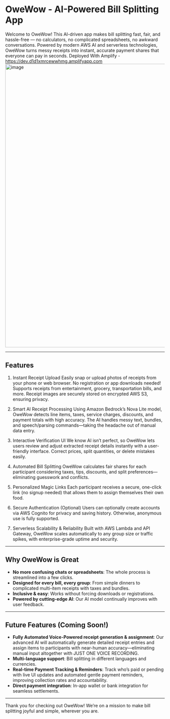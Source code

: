 # OweWow - AI-Powered Bill Splitting App

Welcome to OweWow! This AI-driven app makes bill splitting fast, fair, and hassle-free — no calculators, no complicated spreadsheets, no awkward conversations. Powered by modern AWS AI and serverless technologies, OweWow turns messy receipts into instant, accurate payment shares that everyone can pay in seconds.
Deployed With Amplify - https://dev.d1d1xmrcewwhmg.amplifyapp.com
<img width="1857" height="894" alt="image" src="https://github.com/user-attachments/assets/c0ad1eaf-ab10-449d-9041-1e6aff9c6e41" />

---

## Features

1. Instant Receipt Upload
Easily snap or upload photos of receipts from your phone or web browser. No registration or app downloads needed! Supports receipts from entertainment, grocery, transportation bills, and more. Receipt images are securely stored on encrypted AWS S3, ensuring privacy.

2. Smart AI Receipt Processing
Using Amazon Bedrock’s Nova Lite model, OweWow detects line items, taxes, service charges, discounts, and payment totals with high accuracy. The AI handles messy text, bundles, and speech/parsing commands—taking the headache out of manual data entry.

3. Interactive Verification UI
We know AI isn’t perfect, so OweWow lets users review and adjust extracted receipt details instantly with a user-friendly interface. Correct prices, split quantities, or delete mistakes easily.

4. Automated Bill Splitting
OweWow calculates fair shares for each participant considering taxes, tips, discounts, and split preferences—eliminating guesswork and conflicts.

5. Personalized Magic Links
Each participant receives a secure, one-click link (no signup needed) that allows them to assign themselves their own food.

6. Secure Authentication (Optional)
Users can optionally create accounts via AWS Cognito for privacy and saving history. Otherwise, anonymous use is fully supported.

7. Serverless Scalability & Reliability
Built with AWS Lambda and API Gateway, OweWow scales automatically to any group size or traffic spikes, with enterprise-grade uptime and security.

---

## Why OweWow is Great

- **No more confusing chats or spreadsheets**: The whole process is streamlined into a few clicks.  
- **Designed for every bill, every group**: From simple dinners to complicated multi-item receipts with taxes and bundles.  
- **Inclusive & easy**: Works without forcing downloads or registrations.  
- **Powered by cutting-edge AI**: Our AI model continually improves with user feedback.

---

## Future Features (Coming Soon!)

- **Fully Automated Voice-Powered receipt generation & assignment**: Our advanced AI will automatically generate detailed receipt entries and assign items to participants with near-human accuracy—eliminating manual input altogether with JUST ONE VOICE RECORDING.
- **Multi-language support**: Bill splitting in different languages and currencies.    
- **Real-time Payment Tracking & Reminders**: Track who’s paid or pending with live UI updates and automated gentle payment reminders, improving collection rates and accountability.
- **Direct payment integration**: In-app wallet or bank integration for seamless settlements.  

---

Thank you for checking out OweWow! We’re on a mission to make bill splitting joyful and simple, wherever you are.
